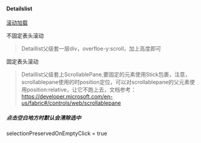 #### Detailslist
[滚动加载](https://github.com/OfficeDev/office-ui-fabric-react/issues/8548)

不固定表头滚动
> Detaillist父级套一层div，overfloe-y:scroll，加上高度即可

固定表头滚动
> Detaillist父级套上ScrollablePane,要固定的元素使用Stick包裹，注意，scrollablepane使用的时position定位，可以对scrollablepane的父元素使用position:relative，让它不跑上去，文档参考：https://developer.microsoft.com/en-us/fabric#/controls/web/scrollablepane

##### 点击空白地方时默认会清除选中
selectionPreservedOnEmptyClick = true
